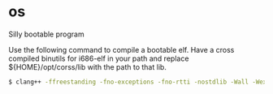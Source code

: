 # os
Silly bootable program

Use the following command to compile a bootable elf. Have a cross compiled binutils for i686-elf in your path and replace ${HOME}/opt/corss/lib with the path to that lib.

```sh
$ clang++ -ffreestanding -fno-exceptions -fno-rtti -nostdlib -Wall -Wextra -I. --std=c++1z src/boot.cc src/heap.cc src/kernel.cc src/result.cc src/vga.cc -T src/link.ld -o k.o --target=i686-pc-none-elf -march=i686 -L${HOME}/opt/cross/lib -g
```

